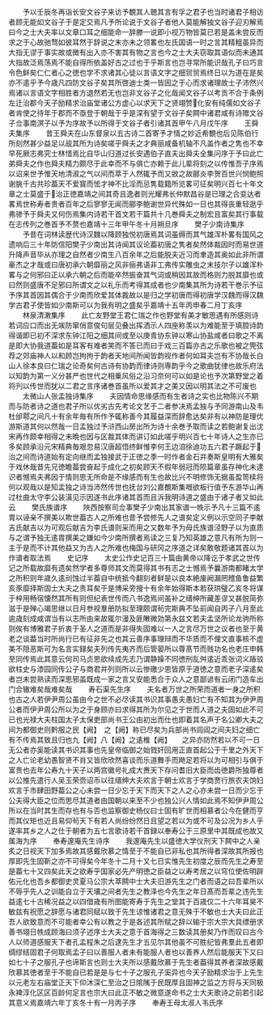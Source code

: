 <!-- { "loadSidebar": true } -->
　　予以壬辰冬再诣长安文谷子来访予覩其人聴其言有孚之君子也当时诸君子相访者顾无能如文谷子于是定交焉凡予所论说于文谷子者他人莫能解独文谷子迎刃解焉曰今之士大夫率以文章口耳之细能命一辞滕一说即小视万物皆莫已若是盖未尝反而求之于心故驰骛如彼耳然于辞说之末亦未之领畧也左氏国语一时之言其精粗虽异而大指无谬于事实故或微有出入亦不害其有物之言也今之士大夫窃取其语似而未通其大指故泛焉荡焉不能自得所依盖好古之过也于乎斯言也岂寻常所能识哉孔子曰巧言令色鲜矣仁仁者心之徳也学不求诸其心徒以言语文字之细贸贸焉终日以为道在是矣亦不逺乎予今歳凡四防文谷子矣其所啓迪士类一皆因之于心而求诸理故士子沛然兴焉诸以言语文字相胜者方退然若无也岂非文谷子之化哉闻文谷子以考贡不合于条例左迁治郡今天子励精求治庙堂诸公方虚心以求天下之贤翊赞化安有纯儒如文谷子者肯使之待年于郡而不亟登于朝哉于乎是深有望于文谷子矣闗中诸君咸有诗赠文谷子佥事南溟子以予为序故予以所得于文谷子者引诸其首甲午八月戊午序
　　王舜夫集序
　　昔王舜夫在山东督泉以五古诗二首寄予才情之妙近希覩也后见陈伯行所刻然甚少益足以觇其所为诗矣嗟乎舜夫之才典丽咸备机轴不凡盖作者之隽也不幸早死厥志弗究士林惜焉比自华山归道过长安遇伯子直夫出舜夫全集问序于予曰此亡弟舜夫之作也舜夫精力颇尽于此幸而不与俱亡亦赖于此儿辈将刻之以传惟吾子序焉以诏来世予惟天地清淑之气以间而萃于人然辄予而又敓之故郦炎李贺百世兴悯鲍照谢朓千古共珍葢天不爱寳而恡才神不比淫而忌隽载籍所览畧可征矣明兴百七十年文章之士莫盛于治正徳嘉靖之间其奇且逸者则光耀弗长仲默昌谷是已理之合变达者畧焉世称寿者贵者百年之后寥寥无闻而郦李鲍谢世异代殊如一日也其得丧重轻逖乎弗骖予于舜夫又何伤焉集内诗若干首文若干篇共十几巻舜夫之制宏且富矣其行事载在志传列之巻首予不赘也嘉靖十三年甲午冬十月朔旦序
　　樊子少南诗集序
　　予昔在词林读歴代诗汉魏以降顾独悦初唐焉其词虽缛而其气雄浑朴畧有国风之遗响后三十年防信阳樊子少南出其诗闻其议论葢初唐之隽者矣然体裁因时而易世道升降声音毕从亦理之自然者少南生八百余年之后能脱夫近习而聿造其奥如此非所谓豪杰之才哉或曰唐初承六朝靡丽之风非俪弗语非工弗传实雕虫之末技尔子以雄浑朴畧与之何邪曰正以承六朝之后而能卒然振奋其气词或稍因其故而格则力脱其靡也或曰然则盛唐不足邪曰所谓文之以礼乐而考得其成者也少南集其所为诗若干巻示予征予序其首因其偶合于少南而欣爱其体裁故以是归之学初唐而得初唐学汉魏而得汉魏学古君子使皆如少南斯可以为我有明之盛矣乎嘉靖十五年丙申春二月丁亥序
　　林泉清潄集序
　　此亡友野堂王君仁瑞之作也野堂有美才敏思遇有所感则诗若词应口而出无竢防窜俏意俊句层见叠出挥洒示人四座称羡以为难能至于填腔诗韵得谐即已初不深求东钟江阳之细其间或至以庚青协东钟以寒山协盐咸者曰歌之不离是即大协我道葢如是耳客有难者笑而不答已而曰于戏三百篇亦古之乐歌也被之筦弦荐之郊庙神人以和顾岂拘拘于韵者天地间所闻皆韵视作者何如耳夫岂有不协哉长白山人徐本良曰仁瑞之论奇矣何古诗有协韵而律诗则専韵乎今之歌曲犹律也故乐府法以知韵为第一义分甚严也世代之相乗风俗之沿习奈何可以如是论也予次第野堂之着将刋以传世而犹以二君之言序诸巻首虽所以爱其才之美又因以明其法之不可废也
　　太微山人张孟独诗集序
　　夫因情命思缘感而有生者诗之实也比物陈兴不期而与防者诗之道也君子所以优劣古先考论文艺于二者参决焉孟独与予同游南山及韦杜邰鄠之间凡十有余年毎有所作予辄称善今其履益深而辞愈达矣非有以神防是理优游斯道其何以然哉一日孟独过予浒西山房出所为诗十余巻予取而读之若鲍谢复出沈宋再作颇幸相得之未晩也因与区裁其体而讲订如此嗟乎明兴百七十年诗人之生亦已多矣顾承沿元宋精典毎艰忽易汉唐超悟终鲜惟李何王边洎徐迪功五六君子蹶起于治之间而诗道始有定向继而孟独接武于正徳之季一时作者金石并奏斯皇明有大雅矣于戏休哉昔先兄徳瞻葢尝奋起于成化之初矣顾天不假年弱冠而陨篇章虽存神化未逮识者憾焉夫弗因于情则思无所命是不缘感而有生也故比兴不明修饰无据虽盈笥椟将何以观哉以是知孟独之诗当沛然传世也抚台刘公嘉覩斯集嘅欲板行值予东游华山再过杜曲太守李公装潢见示因遂书此序诸其首而且泝我明诗道之盛由于诸子者又如此云
　　樊氏族谱序
　　陜西按察司佥事樊子少南出其家谱一帙示予凡十三篇不逺胄以诬亲不撰美以欺世葢古人之所难也昔予尝修先人之谱矣定义例以示空同子李献吉氏献吉以为可观后献吉为李氏谱则采而用之又数年予为母氏族谱泾野子以为直质与之谓予独无逺胄撰美之嫌如今少南所撰者焉读之三复乃知英雄之意凡有所为则一主于是而不计其他益又为古人之所难也梅国与研冈之序道之详矣敢敬题诸其首以为作谱者取法焉
　　史记序
　　太史公作史记百三十篇由黄帝以降讫于孝武之世传记之所载故靡有遗矣然学者多尊师其文而莫得其书有志之士憾焉予曩游南都睹太学之所积则年歳久逺刓蚀过半葢自中统抵今翻刻者鲜是以良本絶废阙漏罔稽鱼鲁益繁亥豕靡择斯固士大夫之责耳矣于是博采旁搜十有余年始得斯本若获珙璧乙亥冬将谋于梓用畅宿懐然其所有则但纪表世传而八书逸焉间虽补之缙绅所藏差谬又甚脱简弥滋于是殚心竭思继以日月参视羣册防拟至理颇谓茍完斯典不坠前闻自丙子八月至此逾歳刻成咸谓当有以志所由来故辄尔漫及匪敶微効第永兹文若夫孟坚所论龙驹所称则俟有博雅君子折衷于圣人之道而是非得失固难以一人之言尽万世之议者也至于黄老之谈葢当时所尚行已有征非先之也其云善序事理辩而不华质而不俚文直事核不虚美不隠恶斯可为名言实録矣夫列传先夷齐而后管晏所以尊髙节而贱功名也老庄申韩至同传焉此其意云何司马贞思欲续成先志乃谓静躁不同徳刑乱舛逺近乖张词义蹖驳欲柱史与漆园同传公子与商君并列则所以云惨礉少恩皆原于道徳之意而老子深逺矣者岂未尝熟读而深思邪盖既成一家之言又安能悉合于众人之意鄙谚有云闭门造车出门合辙难矣哉难矣哉
　　寿石渠先生序
　　夫名者万世之所荣而道者一身之所积也古之人若伊尹周公虽由今之世不必尽读其书识其事愚夫愚妇亡有不知其为伊尹周公者而伊尹周公所以为之于身顾亦曰求得其所为尔见之于世而人道之夫固如此不可已也光禄大夫柱国太子太保吏部尚书王公由初出而仕也即着其名声于名公卿大夫之间为都御史则黔服之民【阙】　之【阙】称已尽矣为兵部尚书闾阎之间夫妇之细亡有不传焉其致且归也九【阙】八【阙】之逺椎【阙】　　之异亦防然若以不可一日无公者亦奚能读其书识其事也先皇帝临御之始戮奸回用正直首起公于千里之外天下之人亡论老幼愚智贤不肖又皆欣欣然喜谈而乐道舞手而飏足若将以为可相引与俱于富贵也去年公寿九十天子以两宫徽号礼成大赉天下存问耆旧大臣而齿徳爵所独尊者以公推先遣行人吴玉荣赍诏币以往缙绅大夫欢言于朝士欢言于学商贾行旅农夫饷妇欢言于市肆田野葢公之心未尝一日少忘于天下而天下之人之心亦未尝一日而少忘于公夫得大臣之位而思尽其道者由国朝以来至不少也独公兴人情如此焉不知伊尹周公所以在当时其生而存也有与否也监察御史杨仪曰士固有旷世而相慕者公今在健而亨而其仪矩也近且易仰茍天下有若人尚纷纷然日且望之若以为或不可及公况为乡人乎遂率其乡之人之仕于朝者为五七言歌诗若干首録以奉寿公于三原里中其既成也故又属海为序
　　奉寿邃庵先生诗序
　　我邃庵先生以盛徳大学仪刑天下闗中之人亲炙之日视天下加多焉故其感戴欣慕之情至于不能自已非私也其所得者深故其所报也厚即先生固靳之亦不可得矣今年冬十二月十又七日实惟先生初度之辰而先生之寿至是葢七十又四矣此天之欲寿乎国家必先产明徳之臣益之以寿考居之以穹位使佐明辟佑元化也吾乡都御史灵夏马公宗大萃闗中士大夫旧游先生之门者而语之曰吾辈所以不辱乎先人之训能自立于天壤之间者先生之教泽也今先生之年日髙而吾辈之违先生益逺七十古稀况益之以四借歳有所图能寄寿于先生之堂其于百歳仅二十六年耳昊不敏兹有祝愿之辞愿与诸君同赋以致于先生谅惟诸君之意无殊于不敏也士大夫曰此正吾人欲致意而不可能者幸公有以教之于是各述其所赋之辞以输于宗大宗大具缥册求善书翊日帙成顾海曰须子述序士大夫之意于首海得之三数读其册矣乃作而叹曰古今人以师道感服天下者孔孟程朱之后逮先生才五见尔其他虽不可胜纪皆弗羣此五者即绸缪结固君子何取焉孟子曰以善服人者未有能服人者也以善养人然后能服天下又曰如七十子之服孔子也谛斯言也则士大夫所以感戴欣慕于先生者葢得其养者深故感戴欣慕其徳者至于不能自已若是是与七十子之服孔子奚异也今天子励精求治于上先生以元老左右庙堂正天下仰沐深仁至治之日隂隲于民既厚且固神之监之方将与天同极永裨淳化区区百龄何足言也宗大曰此正不敏之微意遂命书之士大夫歌诗之前若引起其意义焉嘉靖六年丁亥冬十有一月丙子序
　　奉寿王母太淑人韦氏序
